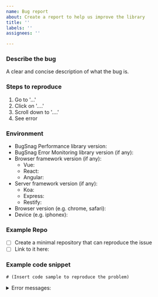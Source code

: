 ```yaml
---
name: Bug report
about: Create a report to help us improve the library
title: ''
labels: ''
assignees: ''

---
```


<!-- Before raising, please check whether somebody else has already reported your issue. -->

### Describe the bug
A clear and concise description of what the bug is.

### Steps to reproduce
1. Go to '...'
2. Click on '....'
3. Scroll down to '....'
4. See error

### Environment
* BugSnag Performance library version:
* BugSnag Error Monitoring library version (if any):
* Browser framework version (if any):
    * Vue:
    * React:
    * Angular:
* Server framework version (if any):
    * Koa:
    * Express:
    * Restify:
* Browser version (e.g. chrome, safari):
* Device (e.g. iphonex):

<!--
  Below are a few approaches you might take to communicate the issue, in
  descending order of awesomeness. Please choose one and feel free to delete
  the others from this template.
-->

### Example Repo <!-- Option 1 -->

- [ ] Create a minimal repository that can reproduce the issue
- [ ] Link to it here:

### Example code snippet <!-- Option 2 -->

```
# (Insert code sample to reproduce the problem)
```

<!-- Error messages, if any -->
<details><summary>Error messages:</summary>

```

```
</details>